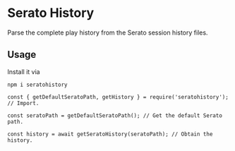 # Serato History
Parse the complete play history from the Serato session history files.

## Usage

Install it via

```console
npm i seratohistory
```

```
const { getDefaultSeratoPath, getHistory } = require('seratohistory'); // Import.

const seratoPath = getDefaultSeratoPath(); // Get the default Serato path.

const history = await getSeratoHistory(seratoPath); // Obtain the history.
```